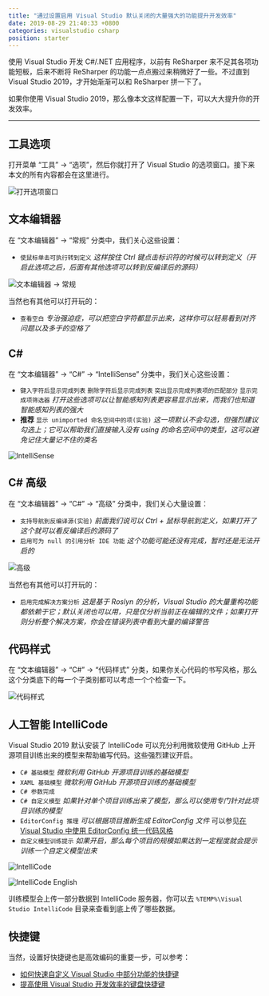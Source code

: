 ```yaml
---
title: "通过设置启用 Visual Studio 默认关闭的大量强大的功能提升开发效率"
date: 2019-08-29 21:40:33 +0800
categories: visualstudio csharp
position: starter
---
```


使用 Visual Studio 开发 C#/.NET 应用程序，以前有 ReSharper 来不足其各项功能短板，后来不断将 ReSharper 的功能一点点搬过来稍微好了一些。不过直到 Visual Studio 2019，才开始渐渐可以和 ReSharper 拼一下了。

如果你使用 Visual Studio 2019，那么像本文这样配置一下，可以大大提升你的开发效率。

---

<div id="toc"></div>

## 工具选项

打开菜单 “工具” -> “选项”，然后你就打开了 Visual Studio 的选项窗口。接下来本文的所有内容都会在这里进行。

![打开选项窗口](/static/posts/2019-08-29-20-31-44.png)

## 文本编辑器

在 “文本编辑器” -> “常规” 分类中，我们关心这些设置：

- `使鼠标单击可执行转到定义` *这样按住 Ctrl 键点击标识符的时候可以转到定义（开启此选项之后，后面有其他选项可以转到反编译后的源码）*

![文本编辑器 -> 常规](/static/posts/2019-08-29-20-35-06.png)

当然也有其他可以打开玩的：

- `查看空白` *专治强迫症，可以把空白字符都显示出来，这样你可以轻易看到对齐问题以及多于的空格了*

## C#

在 “文本编辑器” -> “C#” -> “IntelliSense” 分类中，我们关心这些设置：

- `键入字符后显示完成列表` `删除字符后显示完成列表` `突出显示完成列表项的匹配部分` `显示完成项筛选器` *打开这些选项可以让智能感知列表更容易显示出来，而我们也知道智能感知列表的强大*
- **推荐** `显示 unimported 命名空间中的项(实验)` *这一项默认不会勾选，但强烈建议勾选上；它可以帮助我们直接输入没有 using 的命名空间中的类型，这可以避免记住大量记不住的类名*

![IntelliSense](/static/posts/2019-08-29-21-04-52.png)

## C# 高级

在 “文本编辑器” -> “C#” -> “高级” 分类中，我们关心大量设置：

- `支持导航到反编译源(实验)` *前面我们说可以 Ctrl + 鼠标导航到定义，如果打开了这个就可以看反编译后的源码了*
- `启用可为 null 的引用分析 IDE 功能` *这个功能可能还没有完成，暂时还是无法开启的*

![高级](/static/posts/2019-08-29-21-09-20.png)

当然也有其他可以打开玩的：

- `启用完成解决方案分析` *这是基于 Roslyn 的分析，Visual Studio 的大量重构功能都依赖于它；默认关闭也可以用，只是仅分析当前正在编辑的文件；如果打开则分析整个解决方案，你会在错误列表中看到大量的编译警告*

## 代码样式

在 “文本编辑器” -> “C#” -> “代码样式” 分类，如果你关心代码的书写风格，那么这个分类底下的每一个子类别都可以考虑一个个检查一下。

![代码样式](/static/posts/2019-08-29-21-23-37.png)

## 人工智能 IntelliCode

Visual Studio 2019 默认安装了 IntelliCode 可以充分利用微软使用 GitHub 上开源项目训练出来的模型来帮助编写代码。这些强烈建议开启。

- `C# 基础模型` *微软利用 GitHub 开源项目训练的基础模型*
- `XAML 基础模型` *微软利用 GitHub 开源项目训练的基础模型*
- `C# 参数完成`
- `C# 自定义模型` *如果针对单个项目训练出来了模型，那么可以使用专门针对此项目训练的模型*
- `EditorConfig 推理` *可以根据项目推断生成 EditorConfig 文件* 可以参见[在 Visual Studio 中使用 EditorConfig 统一代码风格](/post/editor-config-for-visual-studio.html)
- `自定义模型训练提示` *如果开启，那么每个项目的规模如果达到一定程度就会提示训练一个自定义模型出来*

![IntelliCode](/static/posts/2019-08-29-21-26-01.png)

![IntelliCode English](https://docs.microsoft.com/en-us/visualstudio/intellicode/media/intellicode-options.png)

训练模型会上传一部分数据到 IntelliCode 服务器，你可以去 `%TEMP%\Visual Studio IntelliCode` 目录来查看到底上传了哪些数据。

## 快捷键

当然，设置好快捷键也是高效编码的重要一步，可以参考：

- [如何快速自定义 Visual Studio 中部分功能的快捷键](/post/customizing-keyboard-shortcuts-in-visual-studio.html)
- [提高使用 Visual Studio 开发效率的键盘快捷键](/post/keyboard-shortcuts-to-improve-the-efficiency-of-visual-studio.html)
